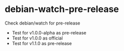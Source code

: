 # debian-watch-pre-release

Check debian/watch for pre-release

* Test for v1.0.0-alpha as pre-release
* Test for v1.0.0 as official
* Test for v1.1.0 as pre-release
